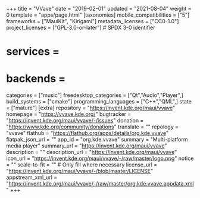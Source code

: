 +++
title = "VVave"
date = "2019-02-01"
updated = "2021-08-04"
weight = 0
template = "apps/page.html"
[taxonomies]
mobile_compatibilities = ["5"]
frameworks = ["MauiKit", "Kirigami"]
metadata_licenses = ["CC0-1.0"]
project_licenses = ["GPL-3.0-or-later"] # SPDX 3-0 identifier
# services = 
# backends = 
categories = ["music"]
freedesktop_categories = ["Qt","Audio","Player",]
build_systems = ["cmake"]
programming_languages = ["C++","QML",]
state = ["mature"]
[extra]
repository = "https://invent.kde.org/maui/vvave"
homepage = "https://vvave.kde.org/"
bugtracker = "https://invent.kde.org/maui/vvave/-/issues"
donation = "https://www.kde.org/community/donations"
translate = ""
repology = "vvave"
flathub = "https://flathub.org/apps/details/org.kde.vvave"
flatpak_json_url = ""
app_id = "org.kde.vvave"
summary = "Multi-platform media player"
summary_url = "https://invent.kde.org/maui/vvave"
description = ""
description_url = "https://invent.kde.org/maui/vvave"
icon_url = "https://invent.kde.org/maui/vvave/-/raw/master/logo.png" 
notice = ""
scale-to-fit = "" # Only fill where necessary
license_url = "https://invent.kde.org/maui/vvave/-/blob/master/LICENSE"
appstream_xml_url = "https://invent.kde.org/maui/vvave/-/raw/master/org.kde.vvave.appdata.xml"
+++
